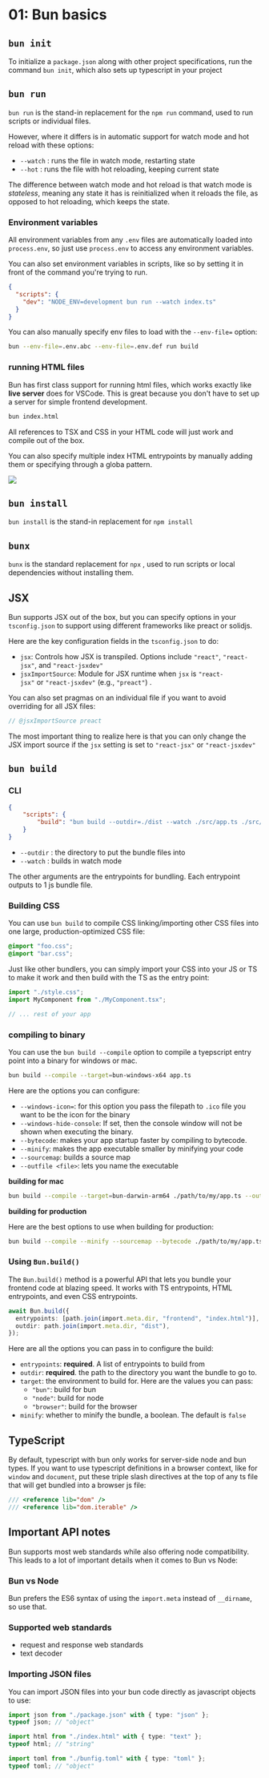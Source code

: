 # 01: Bun basics

## `bun init`

To initialize a `package.json` along with other project specifications, run the command `bun init`, which also sets up typescript in your project

## `bun run`

`bun run` is the stand-in replacement for the `npm run` command, used to run scripts or individual files.

However, where it differs is in automatic support for watch mode and hot reload with these options: 

- `--watch` : runs the file in watch mode, restarting state
- `--hot` : runs the file with hot reloading, keeping current state

The difference between watch mode and hot reload is that watch mode is *stateless*, meaning any state it has is reinitialized when it reloads the file, as opposed to hot reloading, which keeps the state. 

### Environment variables 

All environment variables from any `.env` files are automatically loaded into `process.env`, so just use `process.env` to access any environment variables. 

You can also set environment variables in scripts, like so by setting it in front of the command you're trying to run.

```json title="package.json"
{
  "scripts": {
    "dev": "NODE_ENV=development bun run --watch index.ts"
  }
}
```

You can also manually specify env files to load with the `--env-file=` option:

```bash
bun --env-file=.env.abc --env-file=.env.def run build
```


### running HTML files

Bun has first class support for running html files, which works exactly like **live server** does for VSCode. This is great because you don't have to set up a server for simple frontend development.

```bash
bun index.html
```

All references to TSX and CSS in your HTML code will just work and compile out of the box.

You can also specify multiple index HTML entrypoints by manually adding them or specifying through a globa pattern.

![](https://i.imgur.com/4LXoYIR.png)


## `bun install`

`bun install` is the stand-in replacement for `npm install`

## `bunx`

`bunx` is the standard replacement for `npx` , used to run scripts or local dependencies without installing them. 

## JSX

Bun supports JSX out of the box, but you can specify options in your `tsconfig.json` to support using different frameworks like preact or solidjs.

Here are the key configuration fields in the `tsconfig.json` to do:

- `jsx`: Controls how JSX is transpiled. Options include `"react"`, `"react-jsx"`, and `"react-jsxdev"`
-  `jsxImportSource`: Module for JSX runtime when `jsx` is `"react-jsx"` or `"react-jsxdev"` (e.g., `"preact"`) .

You can also set pragmas on an individual file if you want to avoid overriding for all JSX files:

```ts
// @jsxImportSource preact
```

The most important thing to realize here is that you can only change the JSX import source if the `jsx` setting is set to `"react-jsx"` or `"react-jsxdev"`

## `bun build`

### CLI

```json
{
	"scripts": {
		"build": "bun build --outdir=./dist --watch ./src/app.ts ./src/sw.ts"
	}
}
```

- `--outdir` : the directory to put the bundle files into
- `--watch` : builds in watch mode

The other arguments are the entrypoints for bundling. Each entrypoint outputs to 1 js bundle file. 

### Building CSS

You can use `bun build` to compile CSS linking/importing other CSS files into one large, production-optimized CSS file:

```css title="main.css"
@import "foo.css";
@import "bar.css";
```

Just like other bundlers, you can simply import your CSS into your JS or TS to make it work and then build with the TS as the entry point:

```ts
import "./style.css";
import MyComponent from "./MyComponent.tsx";

// ... rest of your app
```

### compiling to binary

You can use the `bun build --compile` option to compile a tyepscript entry point into a binary for windows or mac.

```bash
bun build --compile --target=bun-windows-x64 app.ts
```

Here are the options you can configure:

- `--windows-icon=`: for this option you pass the filepath to `.ico` file you want to be the icon for the binary
- `--windows-hide-console`: If set, then the console window will not be shown when executing the binary.
- `--bytecode`: makes your app startup faster by compiling to bytecode.
- `--minify`: makes the app executable smaller by minifying your code
- `--sourcemap`: builds a source map
- `--outfile <file>`: lets you name the executable

**building for mac**

```bash
bun build --compile --target=bun-darwin-arm64 ./path/to/my/app.ts --outfile myapp
```

**building for production**

Here are the best options to use when building for production:

```bash
bun build --compile --minify --sourcemap --bytecode ./path/to/my/app.ts --outfile myapp
```

### Using `Bun.build()`

The `Bun.build()` method is a powerful API that lets you bundle your frontend code at blazing speed. It works with TS entrypoints, HTML entrypoints, and even CSS entrypoints. 

```ts
await Bun.build({
  entrypoints: [path.join(import.meta.dir, "frontend", "index.html")],
  outdir: path.join(import.meta.dir, "dist"),
});
```

Here are all the options you can pass in to configure the build:

- `entrypoints`: **required**. A list of entrypoints to build from
- `outdir`: **required**. the path to the directory you want the bundle to go to.
- `target`: the environment to build for. Here are the values you can pass:
	- `"bun"`: build for bun
	- `"node"`: build for node
	- `"browser"`: build for the browser
- `minify`: whether to minify the bundle, a boolean. The default is `false`

## TypeScript 

By default, typescript with bun only works for server-side node and bun types. If you want to use typescript definitions in a browser context, like for `window` and `document`, put these triple slash directives at the top of any ts file that will get bundled into a browser js file: 

```typescript
/// <reference lib="dom" />
/// <reference lib="dom.iterable" />
```

## Important API notes

Bun supports most web standards while also offering node compatibility. This leads to a lot of important details when it comes to Bun vs Node:

### Bun vs Node

Bun prefers the ES6 syntax of using the `import.meta` instead of `__dirname`, so use that.

### Supported web standards

- request and response web standards
- text decoder

### Importing JSON files

You can import JSON files into your bun code directly as javascript objects to use:

```ts
import json from "./package.json" with { type: "json" };
typeof json; // "object"

import html from "./index.html" with { type: "text" };
typeof html; // "string"

import toml from "./bunfig.toml" with { type: "toml" };
typeof toml; // "object"
```